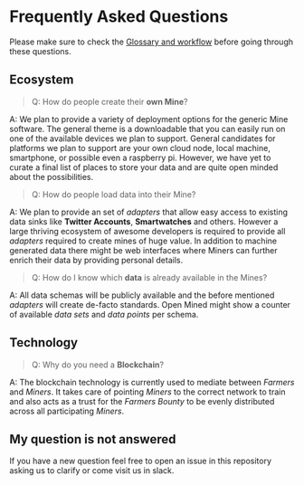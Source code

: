 # Frequently Asked Questions

Please make sure to check the [Glossary and workflow](readme.md) before going through these questions.

## Ecosystem

> Q: How do people create their **own Mine**?

A: We plan to provide a variety of deployment options for the generic Mine software. The general theme is a downloadable that you can easily run on one of the available devices we plan to support. General candidates for platforms we plan to support are your own cloud node, local machine, smartphone, or possible even a raspberry pi. However, we have yet to curate a final list of places to store your data and are quite open minded about the possibilities.

> Q: How do people load data into their Mine?

A: We plan to provide an set of _adapters_ that allow easy access to existing data sinks like **Twitter Accounts**, **Smartwatches** and others. However a large thriving ecosystem of awesome developers is required to provide all _adapters_ required to create mines of huge value.
In addition to machine generated data there might be web interfaces where Miners can further enrich their data by providing personal details.

> Q: How do I know which **data** is already available in the Mines?

A: All data schemas will be publicly available and the before mentioned _adapters_ will create de-facto standards. Open Mined might show a counter of available _data sets_ and _data points_ per schema.

## Technology

> Q: Why do you need a **Blockchain**?

A: The blockchain technology is currently used to mediate between _Farmers_ and _Miners_. It takes care of pointing _Miners_ to the correct network to train and also acts as a trust for the _Farmers Bounty_ to be evenly distributed across all participating _Miners_.

## My question is not answered

If you have a new question feel free to open an issue in this repository asking us to clarify or come visit us in slack.
